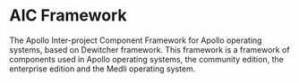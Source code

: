 # AIC Framework
The Apollo Inter-project Component Framework for Apollo operating systems, based on Dewitcher framework.
This framework is a framework of components used in Apollo operating systems, 
the community edition, the enterprise edition and the Medli operating system.
